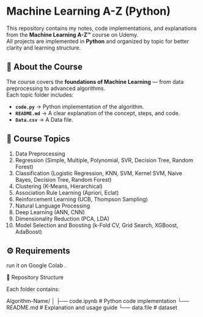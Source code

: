 # Machine Learning A-Z (Python)

This repository contains my notes, code implementations, and explanations from the **Machine Learning A-Z™** course on Udemy.  
All projects are implemented in **Python** and organized by topic for better clarity and learning structure.

## 🎯 About the Course
The course covers the **foundations of Machine Learning** — from data preprocessing to advanced algorithms.  
Each topic folder includes:
- **`code.py`** → Python implementation of the algorithm.  
- **`README.md`** → A clear explanation of the concept, steps, and code.
- **`Data.csv`** → A Data file.
## 📘 Course Topics
1. Data Preprocessing  
2. Regression (Simple, Multiple, Polynomial, SVR, Decision Tree, Random Forest)  
3. Classification (Logistic Regression, KNN, SVM, Kernel SVM, Naive Bayes, Decision Tree, Random Forest)  
4. Clustering (K-Means, Hierarchical)  
5. Association Rule Learning (Apriori, Eclat)  
6. Reinforcement Learning (UCB, Thompson Sampling)  
7. Natural Language Processing  
8. Deep Learning (ANN, CNN)  
9. Dimensionality Reduction (PCA, LDA)  
10. Model Selection and Boosting (k-Fold CV, Grid Search, XGBoost, AdaBoost)

## ⚙️ Requirements
 run it on Google Colab .



🧩 Repository Structure

Each folder contains:

Algorithm-Name/
│
├── code.ipynb        # Python code implementation
└── README.md      # Explanation and usage guide
└── data.file     # dataset
